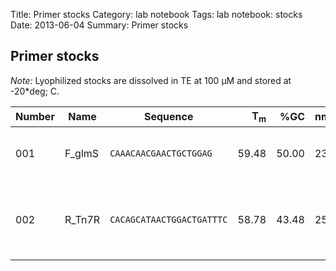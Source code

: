 Title: Primer stocks
Category: lab notebook
Tags: lab notebook: stocks
Date: 2013-06-04
Summary: Primer stocks

## Primer stocks ##

*Note:* Lyophilized stocks are dissolved in TE at 100 &micro;M and stored at
-20*deg; C.

Number |Name   |Sequence                 |T<sub>m</sub> |%GC   |nmoles |Notes
-------|-------|-------------------------|-------------:|-----:|-------|----------------------------
001    |F_glmS |`CAAACAACGAACTGCTGGAG`   |         59.48| 50.00|23.2   |402 bp with R_Tn7R, Primer3 
002    |R_Tn7R |`CACAGCATAACTGGACTGATTTC`|         58.78| 43.48|25.7   |402 bp with F_glmS, [Choi & Schweizer, 2006](http://dx.doi.org/10.1038/nprot.2006.24)


